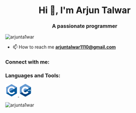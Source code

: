 <h1 align="center">Hi 👋, I'm Arjun Talwar</h1>
<h3 align="center">A passionate programmer</h3>

<p align="left"> <img src="https://komarev.com/ghpvc/?username=arjunta1war&label=Profile%20views&color=0e75b6&style=flat" alt="arjunta1war" /> </p>

- 📫 How to reach me **arjuntalwar1110@gmail.com**

<h3 align="left">Connect with me:</h3>
<p align="left">
</p>

<h3 align="left">Languages and Tools:</h3>
<p align="left"> <a href="https://www.cprogramming.com/" target="_blank" rel="noreferrer"> <img src="https://raw.githubusercontent.com/devicons/devicon/master/icons/c/c-original.svg" alt="c" width="40" height="40"/> </a> <a href="https://www.w3schools.com/cpp/" target="_blank" rel="noreferrer"> <img src="https://raw.githubusercontent.com/devicons/devicon/master/icons/cplusplus/cplusplus-original.svg" alt="cplusplus" width="40" height="40"/> </a> </p>

<p><img align="center" src="https://github-readme-stats.vercel.app/api/top-langs?username=arjunta1war&show_icons=true&locale=en&layout=compact" alt="arjunta1war" /></p>

